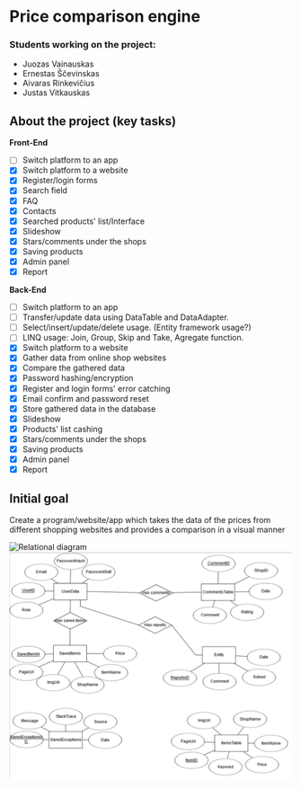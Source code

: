 # Price comparison engine
### Students working on the project: 
- Juozas Vainauskas
- Ernestas Ščevinskas
- Aivaras Rinkevičius
- Justas Vitkauskas
## About the project (key tasks)
**Front-End**
- [ ] Switch platform to an app
- [x] Switch platform to a website
- [x] Register/login forms
- [x] Search field
- [x] FAQ
- [x] Contacts
- [x] Searched products' list/Interface
- [x] Slideshow
- [x] Stars/comments under the shops
- [x] Saving products
- [x] Admin panel
- [x] Report

**Back-End**
- [ ] Switch platform to an app
- [ ] Transfer/update data using DataTable and DataAdapter.
- [ ] Select/insert/update/delete usage. (Entity framework usage?)
- [ ] LINQ usage: Join, Group, Skip and Take, Agregate function.
- [x] Switch platform to a website
- [x] Gather data from online shop websites
- [x] Compare the gathered data
- [x] Password hashing/encryption
- [x] Register and login forms' error catching
- [x] Email confirm and password reset
- [x] Store gathered data in the database
- [x] Slideshow
- [x] Products' list cashing
- [x] Stars/comments under the shops
- [x] Saving products
- [x] Admin panel
- [x] Report

## Initial goal
Create a program/website/app which takes the data of the prices from different shopping websites and provides a comparison in a visual manner

 ![Relational diagram]()
 ![ER diagram](erDiagrama.PNG)
